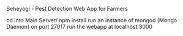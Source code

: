 Seheyogi - Pest Detection Web App for Farmers

cd into Main Server/
npm install
run an instance of mongod (Mongo Daemon) on port 27017
run the webapp at localhost:3000
